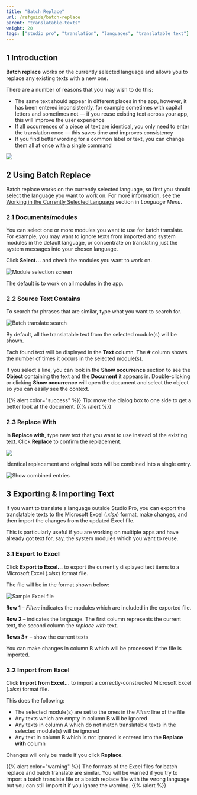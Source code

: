 ```yaml
---
title: "Batch Replace"
url: /refguide/batch-replace
parent: "translatable-texts"
weight: 20
tags: ["studio pro", "translation", "languages", "translatable text"]
---
```


## 1 Introduction

**Batch replace** works on the currently selected language and allows you to replace any existing texts with a new one.

There are a number of reasons that you may wish to do this:

* The same text should appear in different places in the app, however, it has been entered inconsistently, for example sometimes with capital letters and sometimes not — if you reuse existing text across your app, this will improve the user experience
* If all occurrences of a piece of text are identical, you only need to enter the translation once — this saves time and improves consistency
* If you find better wording for a common label or text, you can change them all at once with a single command

![](/attachments/refguide/modeling/menus/translatable-texts/batch-replace/batch-replace.png)

## 2 Using Batch Replace

Batch replace works on the currently selected language, so first you should select the language you want to work on. For more information, see the [Working in the Currently Selected Language](translatable-texts#selected-language) section in *Language Menu*.

### 2.1 Documents/modules

You can select one or more modules you want to use for batch translate. For example, you may want to ignore texts from imported and system modules in the default language, or concentrate on translating just the system messages into your chosen language.

Click **Select…** and check the modules you want to work on.

![Module selection screen](/attachments/refguide/modeling/menus/translatable-texts/batch-replace/batch-replace-modules.png)

The default is to work on all modules in the app.

### 2.2 Source Text Contains

To search for phrases that are similar, type what you want to search for.

![Batch translate search](/attachments/refguide/modeling/menus/translatable-texts/batch-replace/batch-replace-search.png)

By default, all the translatable text from the selected module(s) will be shown.

Each found text will be displayed in the **Text** column.
The **#** column shows the number of times it occurs in the selected module(s).

If you select a line, you can look in the **Show occurrence** section to see the **Object** containing the text and the **Document** it appears in. Double-clicking or clicking **Show occurrence** will open the document and select the object so you can easily see the context.

{{% alert color="success" %}}
Tip: move the dialog box to one side to get a better look at the document.
{{% /alert %}}

### 2.3 Replace With

In **Replace with**, type new text that you want to use instead of the existing text. Click **Replace** to confirm the replacement.

![](/attachments/refguide/modeling/menus/translatable-texts/batch-replace/batch-replace-replace.png)

Identical replacement and original texts will be combined into a single entry.

![Show combined entries](/attachments/refguide/modeling/menus/translatable-texts/batch-replace/batch-replace-replaced.png)

## 3 Exporting & Importing Text

If you want to translate a language outside Studio Pro, you can export the translatable texts to the Microsoft Excel (*.xlsx*) format, make changes, and then import the changes from the updated Excel file.

This is particularly useful if you are working on multiple apps and have already got text for, say, the system modules which you want to reuse.

### 3.1 Export to Excel

Click **Export to Excel…** to export the currently displayed text items to a Microsoft Excel (*.xlsx*) format file.

The file will be in the format shown below:

![Sample Excel file](/attachments/refguide/modeling/menus/translatable-texts/batch-replace/batch-replace-excel.png)

**Row 1** – *Filter:* indicates the modules which are included in the exported file.

**Row 2**  – indicates the language. The first column represents the current text, the second column the *replace with* text.

**Rows 3+**  – show the current texts

You can make changes in column B which will be processed if the file is imported.

### 3.2 Import from Excel

Click **Import from Excel…** to import a correctly-constructed Microsoft Excel (*.xlsx*) format file.

This does the following:

* The selected module(s) are set to the ones in the *Filter:* line of the file
* Any texts which are empty in column B will be ignored
* Any texts in column A which do not match translatable texts in the selected module(s) will be ignored
* Any text in column B which is not ignored is entered into the **Replace with** column

Changes will only be made if you click **Replace**.

{{% alert color="warning" %}}
The formats of the Excel files for batch replace and batch translate are similar. You will be warned if you try to import a batch translate file or a batch replace file with the wrong language but you can still import it if you ignore the warning.
{{% /alert %}}
